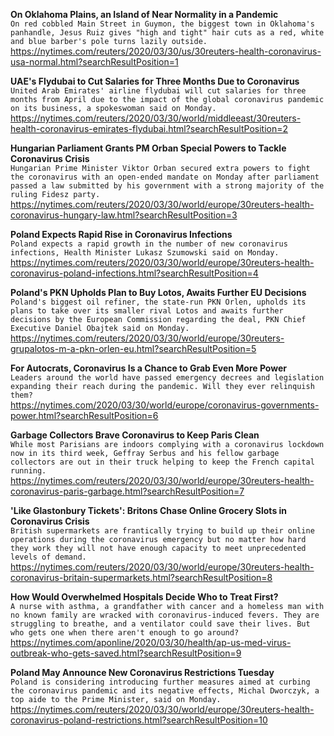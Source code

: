 **On Oklahoma Plains, an Island of Near Normality in a Pandemic**\
`On red cobbled Main Street in Guymon, the biggest town in Oklahoma's panhandle, Jesus Ruiz gives "high and tight" hair cuts as a red, white and blue barber's pole turns lazily outside.`\
https://nytimes.com/reuters/2020/03/30/us/30reuters-health-coronavirus-usa-normal.html?searchResultPosition=1

**UAE's Flydubai to Cut Salaries for Three Months Due to Coronavirus**\
`United Arab Emirates' airline flydubai will cut salaries for three months from April due to the impact of the global coronavirus pandemic on its business, a spokeswoman said on Monday.`\
https://nytimes.com/reuters/2020/03/30/world/middleeast/30reuters-health-coronavirus-emirates-flydubai.html?searchResultPosition=2

**Hungarian Parliament Grants PM Orban Special Powers to Tackle Coronavirus Crisis**\
`Hungarian Prime Minister Viktor Orban secured extra powers to fight the coronavirus with an open-ended mandate on Monday after parliament passed a law submitted by his government with a strong majority of the ruling Fidesz party.`\
https://nytimes.com/reuters/2020/03/30/world/europe/30reuters-health-coronavirus-hungary-law.html?searchResultPosition=3

**Poland Expects Rapid Rise in Coronavirus Infections**\
`Poland expects a rapid growth in the number of new coronavirus infections, Health Minister Lukasz Szumowski said on Monday.`\
https://nytimes.com/reuters/2020/03/30/world/europe/30reuters-health-coronavirus-poland-infections.html?searchResultPosition=4

**Poland's PKN Upholds Plan to Buy Lotos, Awaits Further EU Decisions**\
`Poland's biggest oil refiner, the state-run PKN Orlen, upholds its plans to take over its smaller rival Lotos and awaits further decisions by the European Commission regarding the deal, PKN Chief Executive Daniel Obajtek said on Monday.`\
https://nytimes.com/reuters/2020/03/30/world/europe/30reuters-grupalotos-m-a-pkn-orlen-eu.html?searchResultPosition=5

**For Autocrats, Coronavirus Is a Chance to Grab Even More Power**\
`Leaders around the world have passed emergency decrees and legislation expanding their reach during the pandemic. Will they ever relinquish them?`\
https://nytimes.com/2020/03/30/world/europe/coronavirus-governments-power.html?searchResultPosition=6

**Garbage Collectors Brave Coronavirus to Keep Paris Clean**\
`While most Parisians are indoors complying with a coronavirus lockdown now in its third week, Geffray Serbus and his fellow garbage collectors are out in their truck helping to keep the French capital running.`\
https://nytimes.com/reuters/2020/03/30/world/europe/30reuters-health-coronavirus-paris-garbage.html?searchResultPosition=7

**'Like Glastonbury Tickets': Britons Chase Online Grocery Slots in Coronavirus Crisis**\
`British supermarkets are frantically trying to build up their online operations during the coronavirus emergency but no matter how hard they work they will not have enough capacity to meet unprecedented levels of demand.`\
https://nytimes.com/reuters/2020/03/30/world/europe/30reuters-health-coronavirus-britain-supermarkets.html?searchResultPosition=8

**How Would Overwhelmed Hospitals Decide Who to Treat First?**\
`A nurse with asthma, a grandfather with cancer and a homeless man with no known family are wracked with coronavirus-induced fevers. They are struggling to breathe, and a ventilator could save their lives. But who gets one when there aren't enough to go around? `\
https://nytimes.com/aponline/2020/03/30/health/ap-us-med-virus-outbreak-who-gets-saved.html?searchResultPosition=9

**Poland May Announce New Coronavirus Restrictions Tuesday**\
`Poland is considering introducing further measures aimed at curbing the coronavirus pandemic and its negative effects, Michal Dworczyk, a top aide to the Prime Minister, said on Monday.`\
https://nytimes.com/reuters/2020/03/30/world/europe/30reuters-health-coronavirus-poland-restrictions.html?searchResultPosition=10

